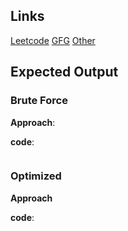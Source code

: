 ## Links
[Leetcode]()
[GFG]()
[Other]()

## Expected Output

### Brute Force
**Approach**:


**code**:
```

```

### Optimized
**Approach**


**code**:
```

```